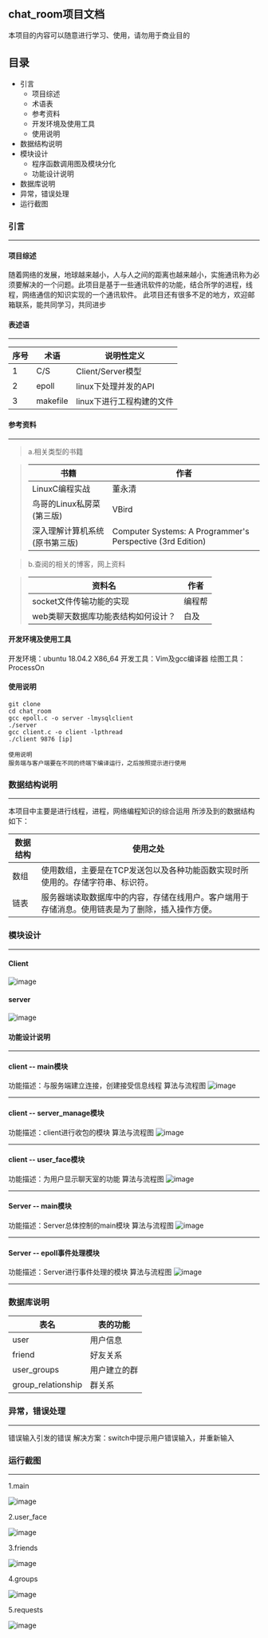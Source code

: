 ## chat_room项目文档
本项目的内容可以随意进行学习、使用，请勿用于商业目的
## 目录
* 引言
	* 项目综述
	* 术语表
	* 参考资料
	* 开发环境及使用工具
	* 使用说明
* 数据结构说明
* 模块设计
	* 程序函数调用图及模块分化
	* 功能设计说明
* 数据库说明
* 异常，错误处理
* 运行截图
### 引言
*********************
#### 项目综述
随着网络的发展，地球越来越小，人与人之间的距离也越来越小，实施通讯称为必须要解决的一个问题。此项目是基于一些通讯软件的功能，结合所学的进程，线程，网络通信的知识实现的一个通讯软件。
此项目还有很多不足的地方，欢迎邮箱联系，能共同学习，共同进步

#### 表述语
___________________
| 序号 | 术语 | 说明性定义 |
| ---- | ---- | ---- |
| 1 | C/S | Client/Server模型 |
| 2 | epoll | linux下处理并发的API |
| 3 | makefile | linux下进行工程构建的文件 |
#### 参考资料
************************
>a.相关类型的书籍

>| 书籍 | 作者 |
>| ---- | ---- |
>| LinuxC编程实战 | 董永清 |
>| 鸟哥的Linux私房菜(第三版) | VBird |
>| 深入理解计算机系统(原书第三版) | Computer Systems: A Programmer's Perspective (3rd Edition) |

>b.查阅的相关的博客，网上资料

>| 资料名 | 作者 |
>| ---- | ---- |
>| socket文件传输功能的实现 | 编程帮 |
>| web类聊天数据库功能表结构如何设计？ | 白及 |

#### 开发环境及使用工具
开发环境：ubuntu 18.04.2 X86_64
开发工具：Vim及gcc编译器
绘图工具：ProcessOn
#### 使用说明
```
git clone 
cd chat_room
gcc epoll.c -o server -lmysqlclient
./server
gcc client.c -o client -lpthread
./client 9876 [ip]
```
```
使用说明
服务端与客户端要在不同的终端下编译运行，之后按照提示进行使用
```
### 数据结构说明
**********************
本项目中主要是进行线程，进程，网络编程知识的综合运用
所涉及到的数据结构如下：

|数据结构|使用之处|
|----|----|
|数组|使用数组，主要是在TCP发送包以及各种功能函数实现时所使用的。存储字符串、标识符。
|链表|服务器端读取数据库中的内容，存储在线用户。客户端用于存储消息。使用链表是为了删除，插入操作方便。

### 模块设计
**********************
#### Client
![image](https://github.com/XiyouLinuxGroup-2019-Summer/TeamC/blob/master/Code/huqingwei/chat_room/images/client.png)
#### server
![image](https://github.com/XiyouLinuxGroup-2019-Summer/TeamC/blob/master/Code/huqingwei/chat_room/images/server.png)
#### 功能设计说明
****************************
#### client -- main模块
功能描述：与服务端建立连接，创建接受信息线程
算法与流程图
![image](https://github.com/XiyouLinuxGroup-2019-Summer/TeamC/blob/master/Code/huqingwei/chat_room/images/client_main.png)
*********************************************** 
#### client -- server_manage模块
功能描述：client进行收包的模块
算法与流程图
![image](https://github.com/XiyouLinuxGroup-2019-Summer/TeamC/blob/master/Code/huqingwei/chat_room/images/client_recv.png)
***********************************************
#### client -- user_face模块
功能描述：为用户显示聊天室的功能
算法与流程图
![image](https://github.com/XiyouLinuxGroup-2019-Summer/TeamC/blob/master/Code/huqingwei/chat_room/images/client_user_face.png)
***********************************************
#### Server -- main模块
功能描述：Server总体控制的main模块
算法与流程图
![image](https://github.com/XiyouLinuxGroup-2019-Summer/TeamC/blob/master/Code/huqingwei/chat_room/images/server_main.png)
***********************************************
#### Server -- epoll事件处理模块
功能描述：Server进行事件处理的模块
算法与流程图
![image](https://github.com/XiyouLinuxGroup-2019-Summer/TeamC/blob/master/Code/huqingwei/chat_room/images/server_chuli.png)
***********************************************
### 数据库说明
| 表名 | 表的功能 |
| ---- | ---- |
| user | 用户信息 |
| friend | 好友关系 |
| user_groups | 用户建立的群 |
| group_relationship | 群关系 |

### 异常，错误处理
*************************************
错误输入引发的错误
解决方案：switch中提示用户错误输入，并重新输入
### 运行截图
*************************************
1.main

![image](https://github.com/XiyouLinuxGroup-2019-Summer/TeamC/blob/master/Code/huqingwei/chat_room/images/run_pactures/2019-09-01%2010-19-56屏幕截图.png) 

2.user_face

![image](https://github.com/XiyouLinuxGroup-2019-Summer/TeamC/blob/master/Code/huqingwei/chat_room/images/run_pactures/2019-09-01%2010-20-47屏幕截图.png) 

3.friends

![image](https://github.com/XiyouLinuxGroup-2019-Summer/TeamC/blob/master/Code/huqingwei/chat_room/images/run_pactures/2019-09-01%2010-21-33屏幕截图.png) 

4.groups

![image](https://github.com/XiyouLinuxGroup-2019-Summer/TeamC/blob/master/Code/huqingwei/chat_room/images/run_pactures/2019-09-01%2010-22-17屏幕截图.png) 

5.requests

![image](https://github.com/XiyouLinuxGroup-2019-Summer/TeamC/blob/master/Code/huqingwei/chat_room/images/run_pactures/2019-09-01%2010-25-04屏幕截图.png)
